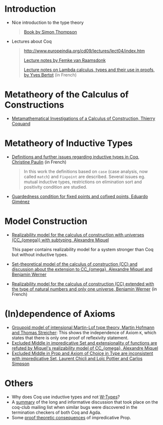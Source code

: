 Introduction
============

-   Nice introduction to the type theory

    > [Book by Simon Thompson](http://www.cs.kent.ac.uk/people/staff/sjt/TTFP/)

-   Lectures about Coq

    > <http://www.europeindia.org/cd09/lectures/lect04/index.htm>
    >
    > [Lecture notes by Femke van Raamsdonk](http://www.cs.vu.nl/~tcs/lv/notes.html)
    >
    > [Lecture notes on Lambda calculus, types and their use in proofs, by Yves Bertot](http://cel.archives-ouvertes.fr/inria-00083975) (in French)

Metatheory of the Calculus of Constructions
===========================================

-   [Metamathematical Investigations of a Calculus of Construction, Thierry Coquand](http://www.cs.chalmers.se/~coquand/meta.pdf)

Metatheory of Inductive Types
=============================

-   [Definitions and further issues regarding inductive types in Coq, Christine Paulin](http://www.lri.fr/~paulin/PUBLIS/habilitation.ps.gz) (in French)

    > In this work the definitions based on `case` (case analysis, now called `match`) and `Fixpoint` are described. Several issues eg. mutual inductive types, restrictions on elimination sort and positivity condition are studied.

-   [Guardedness condition for fixed points and cofixed points, Eduardo Giménez](ftp://ftp.ens-lyon.fr/pub/LIP/Rapports/RR/RR95/RR95-07.ps.Z)

Model Construction
==================

-   [Realizability model for the calculus of construction with universes (CC\_{omega}) with subtyping, Alexandre Miquel](http://www.pps.jussieu.fr/~miquel/publis/lics00.pdf)

    This paper contains realizability model for a system stronger than Coq but without inductive types.

-   [Set-theoretical model of the calculus of construction (CC) and discussion about the extension to CC\_{omega}, Alexandre Miquel and Benjamin Werner](http://www.pps.jussieu.fr/~miquel/publis/types02.pdf)
-   [Realizability model for the calculus of construction (CC) extended with the type of natural numbers and only one universe, Benjamin Werner](ftp://ftp.inria.fr/INRIA/LogiCal/Benjamin.Werner/these.ps.gz) (in French)

(In)dependence of Axioms
========================

-   [Groupoid model of intensional Martin-Lof type theory, Martin Hofmann and Thomas Streicher](http://www.tcs.informatik.uni-muenchen.de/~mhofmann/venedig.dvi.gz): This shows the independence of Axiom `K`, which states that there is only one proof of reflexivity statement.
-   [Excluded Middle in impredicative Set and extensionality of functions are refuted by Miquel's realizability model of CC\_{omega}, Alexandre Miquel](http://www.pps.jussieu.fr/~miquel/publis/these.pdf)
-   [Excluded Middle in Prop and Axiom of Choice in Type are inconsistent with impredicative Set, Laurent Chicli and Loïc Pottier and Carlos Simpson](http://www-sop.inria.fr/lemme/Loic.Pottier/chicli_pottier_simpson.ps)

Others
======

-   Why does Coq use inductive types and not [W-Types](WTypeInsteadOfInductiveTypes)?
-   A [summary](CoqTerminationDiscussion) of the long and informative discussion that took place on the coq-club mailing list when similar bugs were discovered in the termination checkers of both Coq and Agda.
-   Some [proof theoretic consequences](http://r6.ca/blog/20091101T231201Z.html) of impredicative Prop.

